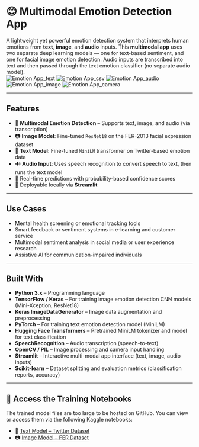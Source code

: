 # 😊 Multimodal Emotion Detection App

A lightweight yet powerful emotion detection system that interprets human emotions from **text**, **image**, and **audio** inputs. This **multimodal app** uses two separate deep learning models — one for text-based sentiment, and one for facial image emotion detection. Audio inputs are transcribed into text and then passed through the text emotion classifier (no separate audio model).  
![Emotion App_text](https://github.com/user-attachments/assets/2849ed29-3a54-48b4-b6eb-b6583df8aa66)
![Emotion App_csv](https://github.com/user-attachments/assets/f1ded3a5-8e3a-40b0-9390-64648b74b78a)
![Emotion App_audio](https://github.com/user-attachments/assets/5eb0fca0-c0b4-4c6c-9294-8374424277c9)
![Emotion App_image](https://github.com/user-attachments/assets/b64daa5c-8dcd-4527-b055-084794d09b67)
![Emotion App_camera](https://github.com/user-attachments/assets/cd26592d-7175-49fc-9a53-d23864253b9f)

---

## Features

- 🧠 **Multimodal Emotion Detection** – Supports text, image, and audio (via transcription)  
- 📷 **Image Model**: Fine-tuned `ResNet18` on the FER-2013 facial expression dataset  
- 📝 **Text Model**: Fine-tuned `MiniLM` transformer on Twitter-based emotion data  
- 🔊 **Audio Input**: Uses speech recognition to convert speech to text, then runs the text model  
- 🎯 Real-time predictions with probability-based confidence scores  
- 🚀 Deployable locally via **Streamlit**

---

## Use Cases

- Mental health screening or emotional tracking tools  
- Smart feedback or sentiment systems in e-learning and customer service  
- Multimodal sentiment analysis in social media or user experience research  
- Assistive AI for communication-impaired individuals

---

## Built With

- **Python 3.x** – Programming language
- **TensorFlow / Keras** – For training image emotion detection CNN models (Mini-Xception, ResNet18)
- **Keras ImageDataGenerator** – Image data augmentation and preprocessing
- **PyTorch** – For training text emotion detection model (MiniLM)
- **Hugging Face Transformers** – Pretrained MiniLM tokenizer and model for text classification
- **SpeechRecognition** – Audio transcription (speech-to-text)
- **OpenCV / PIL** – Image processing and camera input handling
- **Streamlit** – Interactive multi-modal app interface (text, image, audio inputs)
- **Scikit-learn** – Dataset splitting and evaluation metrics (classification reports, accuracy)

---

## 🔗 Access the Training Notebooks

The trained model files are too large to be hosted on GitHub. You can view or access them via the following Kaggle notebooks:

- 📝 [Text Model – Twitter Dataset](https://www.kaggle.com/code/romannihal/emotion-prediction-twitter-dataset)
- 📷 [Image Model – FER Dataset](https://www.kaggle.com/code/romannihal/emotion-prediction-fer-dataset)  
